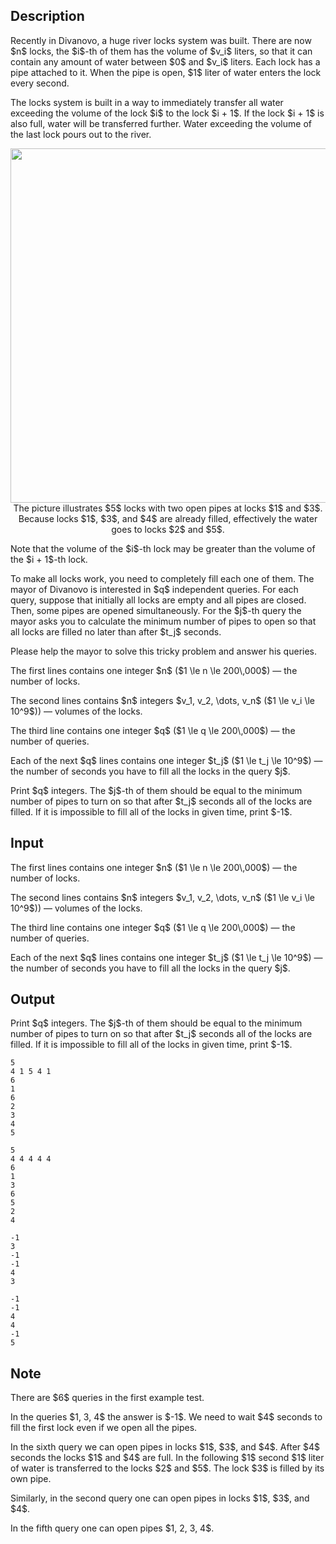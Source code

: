 ## Description

<div><p>Recently in Divanovo, a huge river locks system was built. There are now $n$ locks, the $i$-th of them has the volume of $v_i$ liters, so that it can contain any amount of water between $0$ and $v_i$ liters. Each lock has a pipe attached to it. When the pipe is open, $1$ liter of water enters the lock every second.</p><p>The locks system is built in a way to immediately transfer all water exceeding the volume of the lock $i$ to the lock $i + 1$. If the lock $i + 1$ is also full, water will be transferred further. Water exceeding the volume of the last lock pours out to the river. </p><center> <img class="tex-graphics" src="file://ucVQN90F.png" style="max-width: 100.0%;max-height: 100.0%;" width="567px"> <span class="tex-font-size-small">The picture illustrates $5$ locks with two open pipes at locks $1$ and $3$. Because locks $1$, $3$, and $4$ are already filled, effectively the water goes to locks $2$ and $5$.</span> </center><p>Note that the volume of the $i$-th lock may be greater than the volume of the $i + 1$-th lock.</p><p>To make all locks work, you need to completely fill each one of them. The mayor of Divanovo is interested in $q$ independent queries. For each query, suppose that initially all locks are empty and all pipes are closed. Then, some pipes are opened simultaneously. For the $j$-th query the mayor asks you to calculate the minimum number of pipes to open so that all locks are filled no later than after $t_j$ seconds.</p><p>Please help the mayor to solve this tricky problem and answer his queries. </p></div><div class="input-specification"><p>The first lines contains one integer $n$ ($1 \le n \le 200\,000$)&nbsp;— the number of locks. </p><p>The second lines contains $n$ integers $v_1, v_2, \dots, v_n$ ($1 \le v_i \le 10^9$))&nbsp;— volumes of the locks. </p><p>The third line contains one integer $q$ ($1 \le q \le 200\,000$)&nbsp;— the number of queries. </p><p>Each of the next $q$ lines contains one integer $t_j$ ($1 \le t_j \le 10^9$)&nbsp;— the number of seconds you have to fill all the locks in the query $j$. </p></div><div class="output-specification"><p>Print $q$ integers. The $j$-th of them should be equal to the minimum number of pipes to turn on so that after $t_j$ seconds all of the locks are filled. If it is impossible to fill all of the locks in given time, print $-1$. </p></div>

## Input

<p>The first lines contains one integer $n$ ($1 \le n \le 200\,000$)&nbsp;— the number of locks. </p><p>The second lines contains $n$ integers $v_1, v_2, \dots, v_n$ ($1 \le v_i \le 10^9$))&nbsp;— volumes of the locks. </p><p>The third line contains one integer $q$ ($1 \le q \le 200\,000$)&nbsp;— the number of queries. </p><p>Each of the next $q$ lines contains one integer $t_j$ ($1 \le t_j \le 10^9$)&nbsp;— the number of seconds you have to fill all the locks in the query $j$. </p>

## Output

<p>Print $q$ integers. The $j$-th of them should be equal to the minimum number of pipes to turn on so that after $t_j$ seconds all of the locks are filled. If it is impossible to fill all of the locks in given time, print $-1$. </p>





```input1
5
4 1 5 4 1
6
1
6
2
3
4
5
```




```input2
5
4 4 4 4 4
6
1
3
6
5
2
4
```




```output1
-1
3
-1
-1
4
3
```




```output2
-1
-1
4
4
-1
5
```



## Note

<p>There are $6$ queries in the first example test. </p><p>In the queries $1, 3, 4$ the answer is $-1$. We need to wait $4$ seconds to fill the first lock even if we open all the pipes. </p><p>In the sixth query we can open pipes in locks $1$, $3$, and $4$. After $4$ seconds the locks $1$ and $4$ are full. In the following $1$ second $1$ liter of water is transferred to the locks $2$ and $5$. The lock $3$ is filled by its own pipe. </p><p>Similarly, in the second query one can open pipes in locks $1$, $3$, and $4$.</p><p>In the fifth query one can open pipes $1, 2, 3, 4$. </p>
